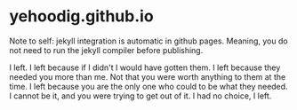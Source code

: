 # yehoodig.github.io

Note to self: jekyll integration is automatic in github pages.  Meaning, you do not need to run the jekyll compiler before publishing. 

I left.  I left because if I didn't I would have gotten them.  I left because they needed you more than me.  Not that you were worth anything to them at the time.  I left because you are the only one who could to be what they needed.  I cannot be it, and you were trying to get out of it.  I had no choice, I left.